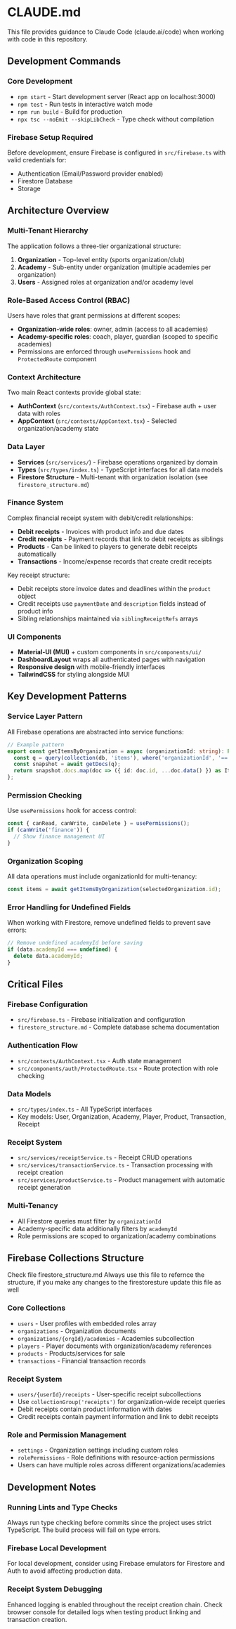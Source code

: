 # CLAUDE.md

This file provides guidance to Claude Code (claude.ai/code) when working with code in this repository.

## Development Commands

### Core Development
- `npm start` - Start development server (React app on localhost:3000)
- `npm test` - Run tests in interactive watch mode
- `npm run build` - Build for production
- `npx tsc --noEmit --skipLibCheck` - Type check without compilation

### Firebase Setup Required
Before development, ensure Firebase is configured in `src/firebase.ts` with valid credentials for:
- Authentication (Email/Password provider enabled)
- Firestore Database
- Storage

## Architecture Overview

### Multi-Tenant Hierarchy
The application follows a three-tier organizational structure:
1. **Organization** - Top-level entity (sports organization/club)
2. **Academy** - Sub-entity under organization (multiple academies per organization)  
3. **Users** - Assigned roles at organization and/or academy level

### Role-Based Access Control (RBAC)
Users have roles that grant permissions at different scopes:
- **Organization-wide roles**: owner, admin (access to all academies)
- **Academy-specific roles**: coach, player, guardian (scoped to specific academies)
- Permissions are enforced through `usePermissions` hook and `ProtectedRoute` component

### Context Architecture
Two main React contexts provide global state:
- **AuthContext** (`src/contexts/AuthContext.tsx`) - Firebase auth + user data with roles
- **AppContext** (`src/contexts/AppContext.tsx`) - Selected organization/academy state

### Data Layer
- **Services** (`src/services/`) - Firebase operations organized by domain
- **Types** (`src/types/index.ts`) - TypeScript interfaces for all data models
- **Firestore Structure** - Multi-tenant with organization isolation (see `firestore_structure.md`)

### Finance System
Complex financial receipt system with debit/credit relationships:
- **Debit receipts** - Invoices with product info and due dates
- **Credit receipts** - Payment records that link to debit receipts as siblings
- **Products** - Can be linked to players to generate debit receipts automatically
- **Transactions** - Income/expense records that create credit receipts

Key receipt structure:
- Debit receipts store invoice dates and deadlines within the `product` object
- Credit receipts use `paymentDate` and `description` fields instead of product info
- Sibling relationships maintained via `siblingReceiptRefs` arrays

### UI Components
- **Material-UI (MUI)** + custom components in `src/components/ui/`
- **DashboardLayout** wraps all authenticated pages with navigation
- **Responsive design** with mobile-friendly interfaces
- **TailwindCSS** for styling alongside MUI

## Key Development Patterns

### Service Layer Pattern
All Firebase operations are abstracted into service functions:
```typescript
// Example pattern
export const getItemsByOrganization = async (organizationId: string): Promise<Item[]> => {
  const q = query(collection(db, 'items'), where('organizationId', '==', organizationId));
  const snapshot = await getDocs(q);
  return snapshot.docs.map(doc => ({ id: doc.id, ...doc.data() }) as Item);
};
```

### Permission Checking
Use `usePermissions` hook for access control:
```typescript
const { canRead, canWrite, canDelete } = usePermissions();
if (canWrite('finance')) {
  // Show finance management UI
}
```

### Organization Scoping
All data operations must include organizationId for multi-tenancy:
```typescript
const items = await getItemsByOrganization(selectedOrganization.id);
```

### Error Handling for Undefined Fields
When working with Firestore, remove undefined fields to prevent save errors:
```typescript
// Remove undefined academyId before saving
if (data.academyId === undefined) {
  delete data.academyId;
}
```

## Critical Files

### Firebase Configuration
- `src/firebase.ts` - Firebase initialization and configuration
- `firestore_structure.md` - Complete database schema documentation

### Authentication Flow  
- `src/contexts/AuthContext.tsx` - Auth state management
- `src/components/auth/ProtectedRoute.tsx` - Route protection with role checking

### Data Models
- `src/types/index.ts` - All TypeScript interfaces
- Key models: User, Organization, Academy, Player, Product, Transaction, Receipt

### Receipt System
- `src/services/receiptService.ts` - Receipt CRUD operations  
- `src/services/transactionService.ts` - Transaction processing with receipt creation
- `src/services/productService.ts` - Product management with automatic receipt generation

### Multi-Tenancy
- All Firestore queries must filter by `organizationId`
- Academy-specific data additionally filters by `academyId`
- Role permissions are scoped to organization/academy combinations

## Firebase Collections Structure
Check file firestore_structure.md
Always use this file to refernce the structure, if you make any changes to the firestoresture update this file as well

### Core Collections
- `users` - User profiles with embedded roles array
- `organizations` - Organization documents  
- `organizations/{orgId}/academies` - Academies subcollection
- `players` - Player documents with organization/academy references
- `products` - Products/services for sale
- `transactions` - Financial transaction records

### Receipt System
- `users/{userId}/receipts` - User-specific receipt subcollections
- Use `collectionGroup('receipts')` for organization-wide receipt queries
- Debit receipts contain product information with dates
- Credit receipts contain payment information and link to debit receipts

### Role and Permission Management
- `settings` - Organization settings including custom roles
- `rolePermissions` - Role definitions with resource-action permissions
- Users can have multiple roles across different organizations/academies

## Development Notes

### Running Lints and Type Checks
Always run type checking before commits since the project uses strict TypeScript. The build process will fail on type errors.

### Firebase Local Development
For local development, consider using Firebase emulators for Firestore and Auth to avoid affecting production data.

### Receipt System Debugging
Enhanced logging is enabled throughout the receipt creation chain. Check browser console for detailed logs when testing product linking and transaction creation.